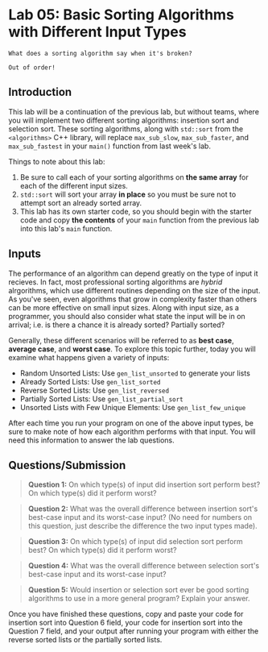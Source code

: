 # Lab 05: Basic Sorting Algorithms with Different Input Types
```
What does a sorting algorithm say when it's broken?

Out of order!
```
## Introduction

This lab will be a continuation of the previous lab, but without teams, where you will implement two different sorting algorithms: insertion sort and selection sort. These sorting algorithms, along with `std::sort` from the `<algorithms>` C++ library, will replace  `max_sub_slow`, `max_sub_faster`, and `max_sub_fastest` in your `main()` function from last week's lab.

Things to note about this lab:
1. Be sure to call each of your sorting algorithms on **the same array** for each of the different input sizes.
2. `std::sort` will sort your array **in place** so you must be sure not to attempt sort an already sorted array.
3. This lab has its own starter code, so you should begin with the starter code and copy **the contents** of your `main` function from the previous lab into this lab's `main` function.

## Inputs

The performance of an algorithm can depend greatly on the type of input it recieves. In fact, most professional sorting algorithms are *hybrid* alrgorithms, which use different routines depending on the size of the input. As you've seen, even algorithms that grow in complexity faster than others can be more effective on small input sizes. Along with input size, as a programmer, you should also consider what state the input will be in on arrival; i.e. is there a chance it is already sorted? Partially sorted?

Generally, these different scenarios will be referred to as **best case**, **average case**, and **worst case**. To explore this topic further, today you will examine what happens given a variety of inputs:

+ Random Unsorted Lists: Use `gen_list_unsorted` to generate your lists
+ Already Sorted Lists: Use `gen_list_sorted`
+ Reverse Sorted Lists: Use `gen_list_reversed`
+ Partially Sorted Lists: Use `gen_list_partial_sort`
+ Unsorted Lists with Few Unique Elements: Use `gen_list_few_unique`

After each time you run your program on one of the above input types, be sure to make note of how each algorithm performs with that input. You will need this information to answer the lab questions.

## Questions/Submission

> **Question 1:** On which type(s) of input did insertion sort perform best? On which type(s) did it perform worst?

> **Question 2:** What was the overall difference between insertion sort's best-case input and its worst-case input? (No need for numbers on this question, just describe the difference the two input types made).

> **Question 3:** On which type(s) of input did selection sort perform best? On which type(s) did it perform worst?

> **Question 4:** What was the overall difference between selection sort's best-case input and its worst-case input?

> **Question 5:** Would insertion or selection sort ever be good sorting algorithms to use in a more general program? Explain your answer.

Once you have finished these questions, copy and paste your code for insertion sort into Question 6 field, your code for insertion sort into the Question 7 field, and your output after running your program with either the reverse sorted lists or the partially sorted lists.
